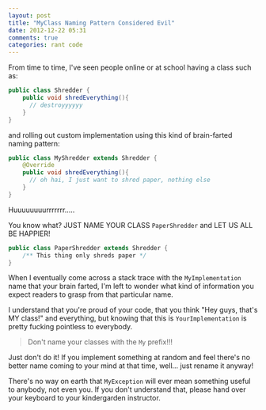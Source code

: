 ```yaml
---
layout: post
title: "MyClass Naming Pattern Considered Evil"
date: 2012-12-22 05:31
comments: true
categories: rant code
---
```


From time to time, I've seen people online or at school having a class
such as:

``` java
public class Shredder {
    public void shredEverything(){
      // destroyyyyyy
    }
}
```
<!-- more -->
and rolling out custom implementation using this kind of brain-farted
naming pattern:
``` java
public class MyShredder extends Shredder {
    @Override
    public void shredEverything(){
      // oh hai, I just want to shred paper, nothing else
    }
}
```

Huuuuuuuurrrrrrr.....

You know what?  JUST NAME YOUR CLASS `PaperShredder` and LET US ALL BE
HAPPIER!

``` java
public class PaperShredder extends Shredder {
    /** This thing only shreds paper */
}
```

When I eventually come across a stack trace with the `MyImplementation`
name that your brain farted, I'm left to wonder what kind of information you
expect readers to grasp from that particular name.

I understand that you're proud of your code, that you think "Hey guys,
  that's MY class!" and everything, but knowing that this is 
  `YourImplementation` is pretty fucking pointless to everybody.

> Don't name your classes with the `My` prefix!!!

Just don't do it!  If you implement something at random and feel there's
no better name coming to your mind at that time, well... just rename it
anyway!

There's no way on earth that `MyException` will ever mean something
useful to anybody, not even you.  If you don't understand that, please 
hand over your keyboard to your kindergarden instructor.
